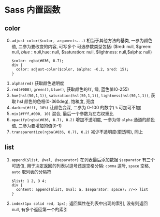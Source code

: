 <author-info date="1631151102095"></author-info>

# Sass 内置函数

## color

0. `adjust-color($color, arguments...)` 相当于其他方法的基类, 一参为颜色值, 二参为要改变的内容, 可写多个
   可选参数类型包括: ($red: null, $green: null, $blue: null,$hue: null, $saturation: null, $lightness: null,\$alpha: null)
   ```less
   $color: rgba(#036, 0.7);
   div {
     color: adjust-color($color, $alpha: -0.2, $red: 15);
   }
   ```
1. `alpha(red)` 获取颜色透明度
1. `red(#000)`, `green()`, `blue()`, 获取颜色的红, 绿, 蓝色值(0-255)
1. `hue(hsl(50,1,1))`, `saturation(hsl(50,1,1))`, `lightness(hsl(50,1,1))`, 获取 hsl 颜色的色相(0-360deg), 饱和度, 亮度
1. `darken(#fff, 10%)` 让颜色变深, 二参为 0-100 的数字( `%` 可加可不加)
1. `mix(#fff,#000, 10)` 混合, 最后一个参数为左右权重比
1. `opacify(rgba(#036, 0.7), 0.2)` 增加不透明度, 一参为带 `alpha` 通道的颜色值, 二参为要增加的值(0-1)
1. `transparentize(rgba(#036, 0.7), 0.2)` 减少不透明度(更透明), 同上

## list

1. `append($list, @val, @separator)` 在列表最后添加数据
   `$separator` 有三个可选值, 用于决定返回的列表以逗号还是空格分隔: `comma` 逗号, `space` 空格, `auto` 取列表的分隔符

   ```less
   $list: 1 2, 3 4;
   div {
     content: append($list, $val: a, $separator: space); //=> list
   }
   ```

2. `index(1px solid red, 1px);` 返回属性在列表中出现的索引, 没有则返回 null, 有多个返回第一个的索引
